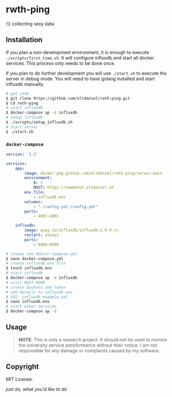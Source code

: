 # rwth-ping

:smirk: collecting sexy data

## Installation

If you plan a non-development environment, it is enough to execute `./scripts/first_time.sh`.
It will configure influxdb and start all docker services. This process only needs to be
done once.

If you plan to do further development you will use `./start.sh` to execute the server in debug
mode. You will need to have golang installed and start influxdb manually.

```bash
# get code
$ git clone https://github.com/oltdaniel/rwth-ping.git
$ cd rwth-ping
# start influxdb
$ docker-compose up -d influxdb
# setup influxdb
$ ./scripts/setup_influxdb.sh
# start server
$ ./start.sh
```

### `docker-compose`

```yaml
version: '3.3'

services: 
    app:
        image: docker.pkg.github.com/oltdaniel/rwth-ping/server:main
        environment:
            D: 1
            HOST: https://somehost.oltdaniel.at
        env_file:
            - influxdb.env
        volumes:
            - "./config.yml:/config.yml"
        ports:
            - 4001:4001

    influxdb:
        image: quay.io/influxdb/influxdb:2.0.0-rc
        restart: always
        ports:
            - 8086:8086
```

```bash
# create the dokcer-compose.yml
$ nano docker-compose.yml
# create influxdb.env file
$ touch influxdb.env
# start influxdb
$ docker-compose up -d influxdb
# visit HOST:8086
# create buckets and token
# add details to influxdb.env
# SEE: influxdb_example.yml
$ nano influxdb.env
# start other services
$ docker-compose up -d
```

## Usage

> **NOTE**: This is only a research project. It should not be used to monitor the university service
peroformance without their notice. I am not responsible for any damage or complaints caused by my software.

## Copyright

MIT License.

_just do, what you'd like to do_